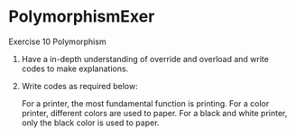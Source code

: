 # PolymorphismExer
Exercise 10 Polymorphism

1. Have a in-depth understanding of override and overload and write codes to make explanations.
2. Write codes as required below:


    For a printer, the most fundamental function is printing.
    For a color printer, different colors are used to paper.
    For a black and white printer, only the black color is used to paper.